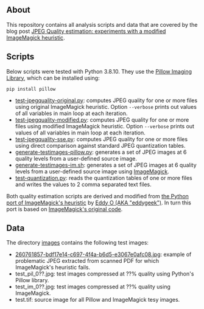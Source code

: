 ## About

This repository contains all analysis scripts and data that are covered by the blog post [JPEG Quality estimation: experiments with a modified ImageMagick heuristic](https://www.bitsgalore.org/2024/10/23/jpeg-quality-estimation-experiments-with-a-modified-imagemagick-heuristic).

## Scripts

Below scripts were tested with Python 3.8.10. They use the [Pillow Imaging Library](https://python-pillow.org/), which can be installed using:

```
pip install pillow
```

- [test-jpegquality-original.py](./test-jpegquality-original.py): computes JPEG quality for one or more files using original ImageMagick heuristic. Option `--verbose` prints out values of all variables in main loop at each iteration.
- [test-jpegquality-modified.py](./test-jpegquality-modified.py): computes JPEG quality for one or more files using modified ImageMagick heuristic. Option `--verbose` prints out values of all variables in main loop at each iteration.
- [test-jpegquality-sse.py](./test-jpegquality-sse.py): computes JPEG quality for one or more files using direct comparison against standard JPEG quantization tables.
- [generate-testimages-pillow.py](./generate-testimages-pillow.py): generates a set of JPEG images at 6 quality levels from a user-defined source image.
- [generate-testimages-im.sh](./generate-testimages-im.sh): generates a set of JPEG images at 6 quality levels from a user-defined source image using [ImageMagick](https://imagemagick.org/).
- [test-quantization.py](./test-quantization.py): reads the quantization tables of one or more files and writes the values to 2 comma separated text files.

Both quality estimation scripts are derived and modified from [the Python port of ImageMagick's heuristic](https://gist.github.com/eddy-geek/c0f01dc5401dc50a49a0a821cdc9b3e8) by [Eddy O (AKA "eddygeek")](https://github.com/eddy-geek). In turn this port is based on [ImageMagick's original code](https://github.com/ImageMagick/ImageMagick6/blob/bf9bc7fee9f3cea9ab8557ad1573a57258eab95b/coders/jpeg.c#L925).

## Data

The directory [images](./images/) contains the following test images:

- [260761857-bdf17e14-c697-4f4a-b6d5-e3067e0afc08.jpg](./images/260761857-bdf17e14-c697-4f4a-b6d5-e3067e0afc08.jpg): example of problematic JPEG extracted from scanned PDF for which ImageMagick's heuristic fails. 
- test_pil_0??.jpg: test images compressed at ??% quality using Python's Pillow library.
- test_im_0??.jpg: test images compressed at ??% quality using ImageMagick.
- test.tif: source image for all Pillow and ImageMagick tesy images.
